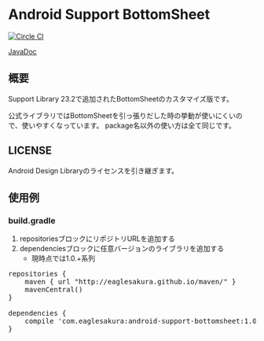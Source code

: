 # Android Support BottomSheet

[![Circle CI](https://circleci.com/gh/eaglesakura/android-support-bottomsheet.png?style=badge)](https://circleci.com/gh/eaglesakura/android-support-bottomsheet)

[JavaDoc](http://eaglesakura.github.io/maven/doc/android-support-bottomsheet/javadoc/)

## 概要

Support Library 23.2で追加されたBottomSheetのカスタマイズ版です。

公式ライブラリではBottomSheetを引っ張りだした時の挙動が使いにくいので、使いやすくなっています。
package名以外の使い方は全て同じです。

## LICENSE

Android Design Libraryのライセンスを引き継ぎます。

## 使用例

### build.gradle

 1. repositoriesブロックにリポジトリURLを追加する
 1. dependenciesブロックに任意バージョンのライブラリを追加する
 	* 現時点では1.0.+系列

<pre>
repositories {
    maven { url "http://eaglesakura.github.io/maven/" }		// add maven repo
    mavenCentral()
}

dependencies {
    compile 'com.eaglesakura:android-support-bottomsheet:1.0.+'	// add library
}


</pre>
